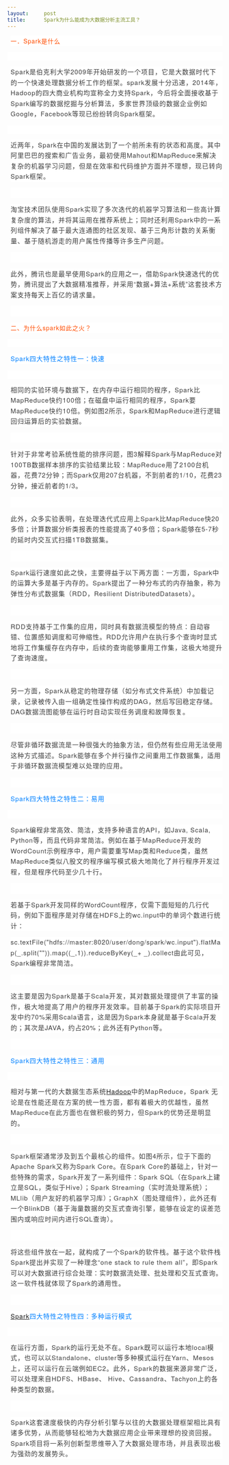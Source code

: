 ```yaml
---
layout:     post
title:      Spark为什么能成为大数据分析主流工具？
---
```

<div id="article_content" class="article_content clearfix csdn-tracking-statistics" data-pid="blog" data-mod="popu_307" data-dsm="post">
								            <link rel="stylesheet" href="https://csdnimg.cn/release/phoenix/template/css/ck_htmledit_views-f76675cdea.css">
						<div class="htmledit_views" id="content_views">
                <p style="margin-left:8px;clear:both;min-height:1em;color:rgb(62,62,62);font-family:'Helvetica Neue', Helvetica, 'Hiragino Sans GB', 'Microsoft YaHei', Arial, sans-serif;background-color:rgb(255,255,255);line-height:1.75em;"><span style="color:rgb(255,76,0);"><span style="letter-spacing:1px;">一．Spark是什么</span></span><br></p><p style="clear:both;min-height:1em;color:rgb(62,62,62);font-family:'Helvetica Neue', Helvetica, 'Hiragino Sans GB', 'Microsoft YaHei', Arial, sans-serif;background-color:rgb(255,255,255);"><br></p><p style="margin-left:8px;clear:both;min-height:1em;color:rgb(62,62,62);font-family:'Helvetica Neue', Helvetica, 'Hiragino Sans GB', 'Microsoft YaHei', Arial, sans-serif;background-color:rgb(255,255,255);line-height:1.75em;"><span style="font-size:15px;letter-spacing:1px;">Spark是伯克利大学2009年开始研发的一个项目，它是大数据时代下的一个快速处理数据分析工作的框架。spark发展十分迅速，2014年，Hadoop的四大商业机构均宣称全力支持Spark，今后将全面接收基于Spark编写的数据挖掘与分析算法，多家世界顶级的数据企业例如Google，Facebook等现已纷纷转向Spark框架。</span></p><p style="clear:both;min-height:1em;color:rgb(62,62,62);font-family:'Helvetica Neue', Helvetica, 'Hiragino Sans GB', 'Microsoft YaHei', Arial, sans-serif;background-color:rgb(255,255,255);"><br></p><p style="margin-left:8px;clear:both;min-height:1em;color:rgb(62,62,62);font-family:'Helvetica Neue', Helvetica, 'Hiragino Sans GB', 'Microsoft YaHei', Arial, sans-serif;background-color:rgb(255,255,255);line-height:1.75em;"><span style="font-size:15px;letter-spacing:1px;">近两年，Spark在中国的发展达到了一个前所未有的状态和高度。其中阿里巴巴的搜索和广告业务，最初使用Mahout和MapReduce来解决复杂的机器学习问题，但是在效率和代码维护方面并不理想，现已转向Spark框架。</span></p><p style="margin-left:8px;clear:both;min-height:1em;color:rgb(62,62,62);font-family:'Helvetica Neue', Helvetica, 'Hiragino Sans GB', 'Microsoft YaHei', Arial, sans-serif;background-color:rgb(255,255,255);line-height:1.75em;"><span style="font-size:15px;letter-spacing:1px;"><br></span></p><p style="margin-left:8px;clear:both;min-height:1em;color:rgb(62,62,62);font-family:'Helvetica Neue', Helvetica, 'Hiragino Sans GB', 'Microsoft YaHei', Arial, sans-serif;background-color:rgb(255,255,255);line-height:1.75em;"><span style="font-size:15px;letter-spacing:1px;">淘宝技术团队使用Spark实现了多次迭代的机器学习算法和一些高计算复杂度的算法，并将其运用在推荐系统上；同时还利用Spark中的一系列组件解决了基于最大连通图的社区发现、基于三角形计数的关系衡量、基于随机游走的用户属性传播等许多生产问题。</span></p><p style="margin-left:8px;clear:both;min-height:1em;color:rgb(62,62,62);font-family:'Helvetica Neue', Helvetica, 'Hiragino Sans GB', 'Microsoft YaHei', Arial, sans-serif;background-color:rgb(255,255,255);line-height:1.75em;"><span style="font-size:15px;letter-spacing:1px;"><br></span></p><p style="margin-left:8px;clear:both;min-height:1em;color:rgb(62,62,62);font-family:'Helvetica Neue', Helvetica, 'Hiragino Sans GB', 'Microsoft YaHei', Arial, sans-serif;background-color:rgb(255,255,255);line-height:1.75em;"><span style="font-size:15px;letter-spacing:1px;">此外，腾讯也是最早使用Spark的应用之一，借助Spark快速迭代的优势，腾讯提出了大数据精准推荐，并采用“数据+算法+系统”这套技术方案支持每天上百亿的请求量。</span></p><p style="margin-left:8px;clear:both;min-height:1em;color:rgb(62,62,62);font-family:'Helvetica Neue', Helvetica, 'Hiragino Sans GB', 'Microsoft YaHei', Arial, sans-serif;background-color:rgb(255,255,255);line-height:1.75em;"><span style="font-size:15px;letter-spacing:1px;"> </span></p><p style="margin-left:8px;clear:both;min-height:1em;color:rgb(62,62,62);font-family:'Helvetica Neue', Helvetica, 'Hiragino Sans GB', 'Microsoft YaHei', Arial, sans-serif;background-color:rgb(255,255,255);line-height:1.75em;"><span><span style="letter-spacing:1px;color:rgb(255,76,0);">二、为什么spark如此之火？</span></span></p><p style="clear:both;min-height:1em;color:rgb(62,62,62);font-family:'Helvetica Neue', Helvetica, 'Hiragino Sans GB', 'Microsoft YaHei', Arial, sans-serif;background-color:rgb(255,255,255);"><br></p><p style="margin-left:8px;clear:both;min-height:1em;color:rgb(62,62,62);font-family:'Helvetica Neue', Helvetica, 'Hiragino Sans GB', 'Microsoft YaHei', Arial, sans-serif;background-color:rgb(255,255,255);line-height:1.75em;"><span style="font-size:15px;letter-spacing:1px;color:rgb(0,128,255);">Spark四大特性之特性一：快速</span></p><p style="clear:both;min-height:1em;color:rgb(62,62,62);font-family:'Helvetica Neue', Helvetica, 'Hiragino Sans GB', 'Microsoft YaHei', Arial, sans-serif;background-color:rgb(255,255,255);"><br></p><p style="margin-left:8px;clear:both;min-height:1em;color:rgb(62,62,62);font-family:'Helvetica Neue', Helvetica, 'Hiragino Sans GB', 'Microsoft YaHei', Arial, sans-serif;background-color:rgb(255,255,255);line-height:1.75em;"><span style="font-size:15px;letter-spacing:1px;">相同的实验环境与数据下，在内存中运行相同的程序，Spark比MapReduce快约100倍；在磁盘中运行相同的程序，Spark要MapReduce快约10倍。例如图2所示，Spark和MapReduce进行逻辑回归运算后的实验数据。</span></p><p style="margin-left:8px;clear:both;min-height:1em;color:rgb(62,62,62);font-family:'Helvetica Neue', Helvetica, 'Hiragino Sans GB', 'Microsoft YaHei', Arial, sans-serif;background-color:rgb(255,255,255);line-height:1.75em;"><span style="font-size:15px;letter-spacing:1px;"><br></span></p><p style="margin-left:8px;clear:both;min-height:1em;color:rgb(62,62,62);font-family:'Helvetica Neue', Helvetica, 'Hiragino Sans GB', 'Microsoft YaHei', Arial, sans-serif;background-color:rgb(255,255,255);line-height:1.75em;"><span style="font-size:15px;letter-spacing:1px;">针对于非常考验系统性能的排序问题，图3解释Spark与MapReduce对100TB数据样本排序的实验结果比较：MapReduce用了2100台机器，花费72分钟；而Spark仅用207台机器，不到前者的1/10，花费23分钟，接近前者的1/3。</span></p><p style="margin-left:8px;clear:both;min-height:1em;color:rgb(62,62,62);font-family:'Helvetica Neue', Helvetica, 'Hiragino Sans GB', 'Microsoft YaHei', Arial, sans-serif;background-color:rgb(255,255,255);line-height:1.75em;"><span style="font-size:15px;letter-spacing:1px;"><br></span></p><p style="margin-left:8px;clear:both;min-height:1em;color:rgb(62,62,62);font-family:'Helvetica Neue', Helvetica, 'Hiragino Sans GB', 'Microsoft YaHei', Arial, sans-serif;background-color:rgb(255,255,255);line-height:1.75em;"><span style="font-size:15px;letter-spacing:1px;">此外，众多实验表明，在处理迭代式应用上Spark比MapReduce快20多倍；计算数据分析类报表的性能提高了40多倍；Spark能够在5-7秒的延时内交互式扫描1TB数据集。</span></p><p style="margin-left:8px;clear:both;min-height:1em;color:rgb(62,62,62);font-family:'Helvetica Neue', Helvetica, 'Hiragino Sans GB', 'Microsoft YaHei', Arial, sans-serif;background-color:rgb(255,255,255);line-height:1.75em;"><span style="font-size:15px;letter-spacing:1px;"><br></span></p><p style="margin-left:8px;clear:both;min-height:1em;color:rgb(62,62,62);font-family:'Helvetica Neue', Helvetica, 'Hiragino Sans GB', 'Microsoft YaHei', Arial, sans-serif;background-color:rgb(255,255,255);line-height:1.75em;"><span style="font-size:15px;letter-spacing:1px;">Spark运行速度如此之快，主要得益于以下两方面：一方面，Spark中的运算大多是基于内存的。Spark提出了一种分布式的内存抽象，称为弹性分布式数据集（RDD，Resilient DistributedDatasets）。</span></p><p style="margin-left:8px;clear:both;min-height:1em;color:rgb(62,62,62);font-family:'Helvetica Neue', Helvetica, 'Hiragino Sans GB', 'Microsoft YaHei', Arial, sans-serif;background-color:rgb(255,255,255);line-height:1.75em;"><span style="font-size:15px;letter-spacing:1px;"><br></span></p><p style="margin-left:8px;clear:both;min-height:1em;color:rgb(62,62,62);font-family:'Helvetica Neue', Helvetica, 'Hiragino Sans GB', 'Microsoft YaHei', Arial, sans-serif;background-color:rgb(255,255,255);line-height:1.75em;"><span style="font-size:15px;letter-spacing:1px;">RDD支持基于工作集的应用，同时具有数据流模型的特点：自动容错、位置感知调度和可伸缩性。RDD允许用户在执行多个查询时显式地将工作集缓存在内存中，后续的查询能够重用工作集，这极大地提升了查询速度。</span></p><p style="margin-left:8px;clear:both;min-height:1em;color:rgb(62,62,62);font-family:'Helvetica Neue', Helvetica, 'Hiragino Sans GB', 'Microsoft YaHei', Arial, sans-serif;background-color:rgb(255,255,255);line-height:1.75em;"><span style="font-size:15px;letter-spacing:1px;"><br></span></p><p style="margin-left:8px;clear:both;min-height:1em;color:rgb(62,62,62);font-family:'Helvetica Neue', Helvetica, 'Hiragino Sans GB', 'Microsoft YaHei', Arial, sans-serif;background-color:rgb(255,255,255);line-height:1.75em;"><span style="font-size:15px;letter-spacing:1px;">另一方面，Spark从稳定的物理存储（如分布式文件系统）中加载记录，记录被传入由一组确定性操作构成的DAG，然后写回稳定存储。DAG数据流图能够在运行时自动实现任务调度和故障恢复。</span></p><p style="margin-left:8px;clear:both;min-height:1em;color:rgb(62,62,62);font-family:'Helvetica Neue', Helvetica, 'Hiragino Sans GB', 'Microsoft YaHei', Arial, sans-serif;background-color:rgb(255,255,255);line-height:1.75em;"><span style="font-size:15px;letter-spacing:1px;"><br></span></p><p style="margin-left:8px;clear:both;min-height:1em;color:rgb(62,62,62);font-family:'Helvetica Neue', Helvetica, 'Hiragino Sans GB', 'Microsoft YaHei', Arial, sans-serif;background-color:rgb(255,255,255);line-height:1.75em;"><span style="font-size:15px;letter-spacing:1px;">尽管非循环数据流是一种很强大的抽象方法，但仍然有些应用无法使用这种方式描述。Spark能够在多个并行操作之间重用工作数据集，适用于非循环数据流模型难以处理的应用。</span></p><p style="margin-left:8px;clear:both;min-height:1em;color:rgb(62,62,62);font-family:'Helvetica Neue', Helvetica, 'Hiragino Sans GB', 'Microsoft YaHei', Arial, sans-serif;background-color:rgb(255,255,255);line-height:1.75em;"><span style="font-size:15px;letter-spacing:1px;"> </span></p><p style="margin-left:8px;clear:both;min-height:1em;color:rgb(62,62,62);font-family:'Helvetica Neue', Helvetica, 'Hiragino Sans GB', 'Microsoft YaHei', Arial, sans-serif;background-color:rgb(255,255,255);line-height:1.75em;"><span style="font-size:15px;letter-spacing:1px;color:rgb(0,128,255);">Spark四大特性之特性二：易用</span></p><p style="clear:both;min-height:1em;color:rgb(62,62,62);font-family:'Helvetica Neue', Helvetica, 'Hiragino Sans GB', 'Microsoft YaHei', Arial, sans-serif;background-color:rgb(255,255,255);"><br></p><p style="margin-left:8px;clear:both;min-height:1em;color:rgb(62,62,62);font-family:'Helvetica Neue', Helvetica, 'Hiragino Sans GB', 'Microsoft YaHei', Arial, sans-serif;background-color:rgb(255,255,255);line-height:1.75em;"><span style="font-size:15px;letter-spacing:1px;">Spark编程非常高效、简洁，支持多种语言的API，如Java, Scala, Python等，而且代码非常简洁。例如在基于MapReduce开发的WordCount示例程序中，用户需要重写Map类和Reduce类，虽然MapReduce类似八股文的程序编写模式极大地简化了并行程序开发过程，但是程序代码至少几十行。</span></p><p style="margin-left:8px;clear:both;min-height:1em;color:rgb(62,62,62);font-family:'Helvetica Neue', Helvetica, 'Hiragino Sans GB', 'Microsoft YaHei', Arial, sans-serif;background-color:rgb(255,255,255);line-height:1.75em;"><span style="font-size:15px;letter-spacing:1px;"><br></span></p><p style="margin-left:8px;clear:both;min-height:1em;color:rgb(62,62,62);font-family:'Helvetica Neue', Helvetica, 'Hiragino Sans GB', 'Microsoft YaHei', Arial, sans-serif;background-color:rgb(255,255,255);line-height:1.75em;"><span style="font-size:15px;letter-spacing:1px;">若基于Spark开发同样的WordCount程序，仅需下面短短的几行代码，例如下面程序是对存储在HDFS上的wc.input中的单词个数进行统计：</span></p><p style="margin-left:8px;clear:both;min-height:1em;color:rgb(62,62,62);font-family:'Helvetica Neue', Helvetica, 'Hiragino Sans GB', 'Microsoft YaHei', Arial, sans-serif;background-color:rgb(255,255,255);line-height:1.75em;"><span style="font-size:15px;letter-spacing:1px;">sc.textFile("hdfs://master:8020/user/dong/spark/wc.input").flatMap(_.split("")).map((_,1)).reduceByKey(_+ _).collect由此可见，Spark编程非常简洁。</span></p><p style="margin-left:8px;clear:both;min-height:1em;color:rgb(62,62,62);font-family:'Helvetica Neue', Helvetica, 'Hiragino Sans GB', 'Microsoft YaHei', Arial, sans-serif;background-color:rgb(255,255,255);line-height:1.75em;"><span style="font-size:15px;letter-spacing:1px;"><br></span></p><p style="margin-left:8px;clear:both;min-height:1em;color:rgb(62,62,62);font-family:'Helvetica Neue', Helvetica, 'Hiragino Sans GB', 'Microsoft YaHei', Arial, sans-serif;background-color:rgb(255,255,255);line-height:1.75em;"><span style="font-size:15px;letter-spacing:1px;">这主要是因为Spark是基于Scala开发，其对数据处理提供了丰富的操作，极大地提高了用户的程序开发效率。目前基于Spark的实际项目开发中约70%采用Scala语言，这是因为Spark本身就是基于Scala开发的；其次是JAVA，约占20%；此外还有Python等。</span></p><p style="margin-left:8px;clear:both;min-height:1em;color:rgb(62,62,62);font-family:'Helvetica Neue', Helvetica, 'Hiragino Sans GB', 'Microsoft YaHei', Arial, sans-serif;background-color:rgb(255,255,255);line-height:1.75em;"><span style="font-size:15px;letter-spacing:1px;"> </span></p><p style="margin-left:8px;clear:both;min-height:1em;color:rgb(62,62,62);font-family:'Helvetica Neue', Helvetica, 'Hiragino Sans GB', 'Microsoft YaHei', Arial, sans-serif;background-color:rgb(255,255,255);line-height:1.75em;"><span style="font-size:15px;letter-spacing:1px;color:rgb(0,128,255);">Spark四大特性之特性三：通用</span></p><p style="clear:both;min-height:1em;color:rgb(62,62,62);font-family:'Helvetica Neue', Helvetica, 'Hiragino Sans GB', 'Microsoft YaHei', Arial, sans-serif;background-color:rgb(255,255,255);"><br></p><p style="margin-left:8px;clear:both;min-height:1em;color:rgb(62,62,62);font-family:'Helvetica Neue', Helvetica, 'Hiragino Sans GB', 'Microsoft YaHei', Arial, sans-serif;background-color:rgb(255,255,255);line-height:1.75em;"><span style="font-size:15px;letter-spacing:1px;">相对与第一代的大数据生态系统<a href="http://hainiubl.com/topics/176" rel="nofollow">Hadoop</a>中的MapReduce，Spark 无论是在性能还是在方案的统一性方面，都有着极大的优越性，虽然MapReduce在此方面也在做积极的努力，但Spark的优势还是明显的。</span></p><p style="margin-left:8px;clear:both;min-height:1em;color:rgb(62,62,62);font-family:'Helvetica Neue', Helvetica, 'Hiragino Sans GB', 'Microsoft YaHei', Arial, sans-serif;background-color:rgb(255,255,255);line-height:1.75em;"><span style="font-size:15px;letter-spacing:1px;"><br></span></p><p style="margin-left:8px;clear:both;min-height:1em;color:rgb(62,62,62);font-family:'Helvetica Neue', Helvetica, 'Hiragino Sans GB', 'Microsoft YaHei', Arial, sans-serif;background-color:rgb(255,255,255);line-height:1.75em;"><span style="font-size:15px;letter-spacing:1px;">Spark框架通常涉及到五个最核心的组件。如图4所示，位于下面的Apache Spark又称为Spark Core。在Spark Core的基础上，针对一些特殊的需求，Spark开发了一系列组件：Spark SQL（在Spark上建立是SQL，类似于Hive）；Spark Streaming（实时流处理系统）；MLlib（用户友好的机器学习库）；GraphX（图处理组件），此外还有一个BlinkDB（基于海量数据的交互式查询引擎，能够在设定的误差范围内或响应时间内进行SQL查询）。</span></p><p style="margin-left:8px;clear:both;min-height:1em;color:rgb(62,62,62);font-family:'Helvetica Neue', Helvetica, 'Hiragino Sans GB', 'Microsoft YaHei', Arial, sans-serif;background-color:rgb(255,255,255);line-height:1.75em;"><span style="font-size:15px;letter-spacing:1px;"><br></span></p><p style="margin-left:8px;clear:both;min-height:1em;color:rgb(62,62,62);font-family:'Helvetica Neue', Helvetica, 'Hiragino Sans GB', 'Microsoft YaHei', Arial, sans-serif;background-color:rgb(255,255,255);line-height:1.75em;"><span style="font-size:15px;letter-spacing:1px;">将这些组件放在一起，就构成了一个Spark的软件栈。基于这个软件栈Spark提出并实现了一种理念“one stack to rule them all”，即Spark可以对大数据进行综合处理：实时数据流处理、批处理和交互式查询。这一软件栈就体现了Spark的通用性。</span></p><p style="margin-left:8px;clear:both;min-height:1em;color:rgb(62,62,62);font-family:'Helvetica Neue', Helvetica, 'Hiragino Sans GB', 'Microsoft YaHei', Arial, sans-serif;background-color:rgb(255,255,255);line-height:1.75em;"><span style="font-size:15px;letter-spacing:1px;"> </span></p><p style="margin-left:8px;clear:both;min-height:1em;color:rgb(62,62,62);font-family:'Helvetica Neue', Helvetica, 'Hiragino Sans GB', 'Microsoft YaHei', Arial, sans-serif;background-color:rgb(255,255,255);line-height:1.75em;"><span style="font-size:15px;letter-spacing:1px;color:rgb(0,128,255);"><a href="http://hainiubl.com/topics/202" rel="nofollow">Spark</a>四大特性之特性四：多种运行模式</span></p><p style="clear:both;min-height:1em;color:rgb(62,62,62);font-family:'Helvetica Neue', Helvetica, 'Hiragino Sans GB', 'Microsoft YaHei', Arial, sans-serif;background-color:rgb(255,255,255);"><br></p><p style="margin-left:8px;clear:both;min-height:1em;color:rgb(62,62,62);font-family:'Helvetica Neue', Helvetica, 'Hiragino Sans GB', 'Microsoft YaHei', Arial, sans-serif;background-color:rgb(255,255,255);line-height:1.75em;"><span style="font-size:15px;letter-spacing:1px;">在运行方面，Spark的运行无处不在。Spark既可以运行本地local模式，也可以以Standalone、cluster等多种模式运行在Yarn、Mesos上，还可以运行在云端例如EC2。此外，Spark的数据来源非常广泛，可以处理来自HDFS、HBase、 Hive、Cassandra、Tachyon上的各种类型的数据。</span></p><p style="margin-left:8px;clear:both;min-height:1em;color:rgb(62,62,62);font-family:'Helvetica Neue', Helvetica, 'Hiragino Sans GB', 'Microsoft YaHei', Arial, sans-serif;background-color:rgb(255,255,255);line-height:1.75em;"><span style="font-size:15px;letter-spacing:1px;"> </span></p><p style="margin-left:8px;clear:both;min-height:1em;color:rgb(62,62,62);font-family:'Helvetica Neue', Helvetica, 'Hiragino Sans GB', 'Microsoft YaHei', Arial, sans-serif;background-color:rgb(255,255,255);line-height:1.75em;"><span style="font-size:15px;letter-spacing:1px;">Spark这套速度极快的内存分析引擎与以往的大数据处理框架相比具有诸多优势，从而能够轻松地为大数据应用企业带来理想的投资回报。Spark项目将一系列创新型思维带入了大数据处理市场，并且表现出极为强劲的发展势头。</span></p>            </div>
                </div>